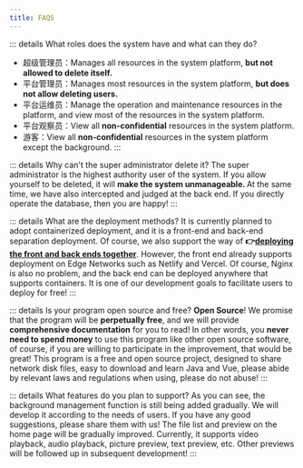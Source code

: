 ```yaml
---
title: FAQS
---
```


::: details What roles does the system have and what can they do?
- 超级管理员：Manages all resources in the system platform, <b>but not allowed to delete itself. </b>
- 平台管理员：Manages most resources in the system platform, <b>but does not allow deleting users. </b>
- 平台运维员：Manage the operation and maintenance resources in the platform, and view most of the resources in the system platform.
- 平台观察员：View all <b>non-confidential</b> resources in the system platform.
- 游客：View all <b>non-confidential</b> resources in the system platform except the background.
:::

::: details Why can't the super administrator delete it?
The super administrator is the highest authority user of the system. If you allow yourself to be deleted, it will <b>make the system unmanageable. </b> At the same time, we have also intercepted and judged at the back end. 
If you directly operate the database, then you are happy!
:::

::: details What are the deployment methods?
It is currently planned to adopt containerized deployment, and it is a front-end and back-end separation deployment. 
Of course, we also support the way of <b>👉<a href="/en/deploy/compose.html">deploying the front and back ends together</a></b>.
However, the front end already supports deployment on Edge Networks such as Netlify and Vercel. Of course, Nginx is also no problem, and the back end can be deployed anywhere that supports containers. 
It is one of our development goals to facilitate users to deploy for free!
:::

::: details Is your program open source and free?
<b>Open Source</b>! We promise that the program will be <b>perpetually free</b>, and we will provide <b>comprehensive documentation</b> for you to read!
In other words, you <b>never need to spend money</b> to use this program like other open source software, of course, if you are willing to participate in the improvement, that would be great!
This program is a free and open source project, designed to share network disk files, easy to download and learn Java and Vue, please abide by relevant laws and regulations when using, please do not abuse!
:::

::: details What features do you plan to support?
As you can see, the background management function is still being added gradually. We will develop it according to the needs of users. If you have any good suggestions, please share them with us!
The file list and preview on the home page will be gradually improved. Currently, it supports video playback, audio playback, picture preview, text preview, etc. Other previews will be followed up in subsequent development!
:::
